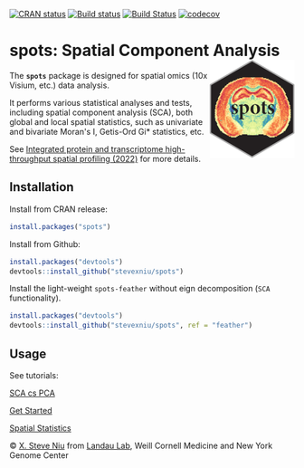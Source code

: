 [![CRAN status](https://www.r-pkg.org/badges/version/spots)](https://CRAN.R-project.org/package=spots) [![Build status](https://ci.appveyor.com/api/projects/status/lbdrt72vyiqwxxff/branch/main?svg=true)](https://ci.appveyor.com/project/stevexniu/spots/branch/main) [![Build Status](https://app.travis-ci.com/stevexniu/spots.svg?branch=main)](https://app.travis-ci.com/stevexniu/spots) [![codecov](https://codecov.io/gh/stevexniu/spots/branch/main/graph/badge.svg?token=7KF4D3GGUB)](https://codecov.io/gh/stevexniu/spots)

# spots: Spatial Component Analysis <img src="man/figures/logo.png" align="right" width="150"/>

The **```spots```** package is designed for spatial omics (10x Visium, etc.) data analysis. 

It performs various statistical analyses and tests, including spatial component analysis (SCA), both global and local spatial statistics, such as univariate and bivariate Moran's I, Getis-Ord Gi* statistics, etc.

See <a href="https://doi.org/10.1101/2022.03.15.484516" target="_blank">Integrated protein and transcriptome high-throughput spatial profiling (2022)</a> for more details.

Installation
-----
Install from CRAN release:

``` r
install.packages("spots")
```

Install from Github:

``` r
install.packages("devtools")
devtools::install_github("stevexniu/spots")
```

Install the light-weight ```spots-feather``` without eign decomposition (```SCA``` functionality).

``` r
install.packages("devtools")
devtools::install_github("stevexniu/spots", ref = "feather")
```

Usage
-----
See tutorials:

[SCA cs PCA](https://stevexniu.github.io/spots/articles/SCA_vs_PCA.html)

[Get Started](https://stevexniu.github.io/spots/articles/get_started.html)

[Spatial Statistics](https://stevexniu.github.io/spots/articles/spatial_statistics.html)

© [X. Steve Niu](https://github.com/stevexniu) from [Landau Lab](https://www.landaulab.org), Weill Cornell Medicine and New York Genome Center
